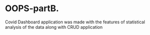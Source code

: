 # OOPS-partB.
Covid Dashboard application was made with the features of statistical analysis of the data along with CRUD application
